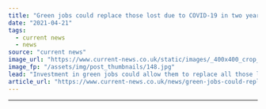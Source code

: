 ```yaml
---
title: "Green jobs could replace those lost due to COVID-19 in two years claims report"
date: "2021-04-21"
tags: 
  - current news
  - news
source: "current news"
image_url: "https://www.current-news.co.uk/static/images/_400x400_crop_center-center/Solar-panel-installation-with-workers-pxfuel-NC.jpg"
image_fp: "/assets/img/post_thumbnails/148.jpg"
lead: "​Investment in green jobs could allow them to replace all those lost due to the COVID-19 pandemic in two years, according to research from Green New Deal UK."
article_url: "https://www.current-news.co.uk/news/green-jobs-could-replace-those-lost-due-to-covid-19-in-two-years-claims-report?utm_source=rss-feeds&utm_medium=rss&utm_campaign=rss"
---
```


---
